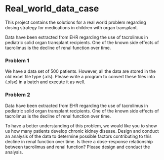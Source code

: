 # Real_world_data_case
This project contains the solutions for a real world problem regarding dosing strategy for medications in children with organ transplant.

Data have been extracted from EHR regarding the use of tacrolimus in pediatric solid organ transplant recipients. One of the known side effects of tacrolimus is the decline of renal function over time.


### Problem 1

We have a data set of 500 patients. However, all the data are stored in the old excel file type (.xls). Please write a program to convert these files into (.xlsx) in a batch and execute it as well.

### Problem 2

Data have been extracted from EHR regarding the use of tacrolimus in pediatric solid organ transplant recipients. One of the known side effects of tacrolimus is the decline of renal function over time.

To have a better understanding of this problem, we would like you to show us how many patients develop chronic kidney disease.
Design and conduct an analysis of the data to determine possible factors contributing to this decline in renal function over time.
Is there a dose-response relationship between tacrolimus and renal function? Please design and conduct the analysis.
